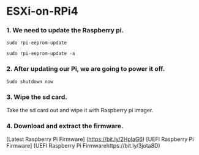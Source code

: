 # ESXi-on-RPi4

### 1. We need to update the Raspberry pi.
```
sudo rpi-eeprom-update
```
```
sudo rpi-eeprom-update -a
```
### 2. After updating our Pi, we are going to power it off.
``` 
Sudo shutdown now
```
### 3. Wipe the sd card.

Take the sd card out and wipe it with Raspberry pi imager.

### 4. Download and extract the firmware.

[Latest Raspberry Pi Firmware] (https://bit.ly/2HpIaG6)
[UEFI Raspberry Pi Firmware] (UEFI Raspberry Pi Firmwarehttps://bit.ly/3jota8D)
